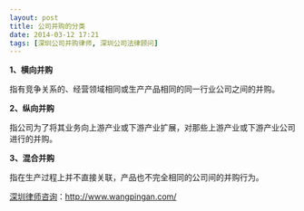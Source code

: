 ```yaml
---
layout: post
title: 公司并购的分类
date: 2014-03-12 17:21
tags: [深圳公司并购律师, 深圳公司法律顾问]
---
```

<strong>1、横向并购</strong>

指有竞争关系的、经营领域相同或生产产品相同的同一行业公司之间的并购。

<strong>2、纵向并购</strong>

指公司为了将其业务向上游产业或下游产业扩展，对那些上游产业或下游产业公司进行的并购。

<strong>3、混合并购</strong>

指在生产过程上并不直接关联，产品也不完全相同的公司间的并购行为。

<a href="http://www.wangpingan.com/">深圳律师咨询</a>：<a href="http://www.wangpingan.com/">http://www.wangpingan.com/</a>

